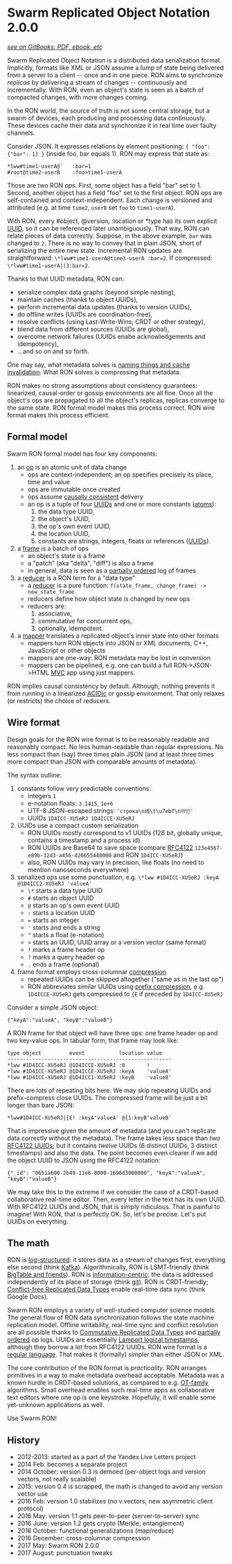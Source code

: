 # Swarm Replicated Object Notation 2.0.0 #
[*see on GitBooks: PDF, ebook, etc*](https://gritzko.gitbooks.io/swarm-the-protocol)

Swarm Replicated Object Notation is a distributed data serialization format.
Implicitly, formats like XML or JSON assume a lump of state being delivered from a server to a client -- once and in one piece.
RON aims to synchronize *replicas* by delivering a stream of changes -- continuously and incrementally.
With RON, even an object's state is seen as a batch of compacted changes, with more changes coming.

In the RON world, the source of truth is not some central storage, but a swarm of devices, each producing and processing data continuously.
These devices cache their data and synchronize it in real time over faulty channels.

Consider JSON. It expresses relations by element positioning:
`{ "foo": {"bar": 1} }` (inside foo, bar equals 1).
RON may express that state as:
```
*lww#time1-userA@`   :bar=1
#root@time2-userB    :foo>time1-userA
```
Those are two RON *ops*.
First, some object has a field "bar" set to 1.
Second, another object has a field "foo" set to the first object.
RON ops are self-contained and context-independent.
Each change is versioned and attributed (e.g. at time `time2`, `userB` set `foo` to `time1-userA`).

With RON, every #object, @version, :location or *type has its own explicit [UUID](uid.md), so it can be referenced later unambiguously.
That way, RON can relate pieces of data correctly.
Suppose, in the above example, `bar` was changed to `2`.
There is no way to convey that in plain JSON, short of serializing the entire new state.
Incremental RON updates are straightforward: 
`\*lww#time1-userA@time3-userA :bar=2`.
If compressed: 
`\*lww#time1-userA|(3:bar=2`.

Thanks to that UUID metadata, RON can:

* serialize complex data graphs (beyond simple nesting),
* maintain caches (thanks to object UUIDs),
* perform incremental data updates (thanks to version UUIDs),
* do offline writes (UUIDs are coordination-free),
* resolve conflicts (using Last-Write-Wins, CRDT or other strategy),
* blend data from different sources (UUIDs are global),
* overcome network failures (UUIDs enabe acknowledgements and idempotency),
* ...and so on and so forth.

One may say, what metadata solves is [naming things and cache invalidation][2problems].
What RON solves is compressing that metadata.

RON makes no strong assumptions about consistency guarantees: linearized, causal-order or gossip environments are all fine.
Once all the object's ops are propagated to all the object's replicas, replicas converge to the same state.
RON formal model makes this process correct.
RON wire format makes this process efficient.


## Formal model

Swarm RON formal model has four key components:

1. an [op](op.md) is an atomic unit of data change
    * ops are context-independent; an op specifies precisely its place, time and value
    * ops are immutable once created
    * ops assume [causally consistent][causal] delivery
    * an op is a tuple of four [UUIDs](uid.md) and one or more constants ([atoms](op.md)):
        1. the data type UUID,
        2. the object's UUID,
        3. the op's own event UUID,
        4. the location UUID,
        5. constants are strings, integers, floats or references ([UUIDs](uid.md)).
2. a [frame](frame.md) is a batch of ops
    * an object's state is a frame
    * a "patch" (aka "delta", "diff") is also a frame
    * in general, data is seen as a [partially ordered][po] log of frames
3. a [reducer](reducer.md) is a RON term for a "data type"
    * a [reducer][re] is a pure function: `f(state_frame, change_frame) -> new_state_frame`
    * reducers define how object state is changed by new ops
    * reducers are:
        1. associative,
        2. commutative for concurrent ops,
        3. optionally, idempotent.
4. a [mapper](mapper.md) translates a replicated object's inner state into other formats
    * mappers turn RON objects into JSON or XML documents, C++, JavaScript or other objects
    * mappers are one-way: RON metadata may be lost in conversion
    * mappers can be pipelined, e.g. one can build a full RON->JSON->HTML [MVC][mvc] app using just mappers.

RON implies causal consistency by default.
Although, nothing prevents it from running in a linearized [ACIDic][peterb] or gossip environment.
That only relaxes (or restricts) the choice of reducers.

## Wire format

Design goals for the RON wire format is to be reasonably readable and reasonably compact.
No less human-readable than regular expressions.
No less compact than (say) three times plain JSON
(and at least three times more compact than JSON with comparable amounts of metadata).

The syntax outline:

1. constants follow very predictable conventions:
    * integers `1`
    * e-notation floats: `3.1415`, `1e+6`
    * UTF-8 JSON-escaped strings: `'строка\n线\t\u7ebf\n라인'`
    * UUIDs `1D4ICC-XU5eRJ 1D4ICCE-XU5eRJ`
2. UUIDs use a compact custom serialization
    * RON UUIDs mostly correspond to v1 UUIDs (128 bit, globally unique, contains a timestamp and a process id)
    * RON UUIDs are Base64 to save space (compare [RFC4122][rfc4122] `123e4567-e89b-12d3-a456-426655440000` and RON `1D4ICC-XU5eRJ`)
    * also, RON UUIDs may vary in precision, like floats (no need to mention nanoseconds everywhere)
3. serialized ops use some punctuation, e.g. `\*lww #1D4ICC-XU5eRJ :keyA @1D4ICC2-XU5eRJ 'valueA'`
    * `\*` starts a data type UUID
    * `#` starts an object UUID
    * `@` starts an op's own event UUID
    * `:` starts a location UUID
    * `=` starts an integer
    * `'` starts and ends a string
    * `^` starts a float (e-notation)
    * `>` starts an UUID, UUID array or a version vector (same format)
    * `!` marks a frame header op
    * `?` marks a query header op
    * `.` ends a frame (optional)
4. frame format employs cross-columnar [compression](compression.md)
    * repeated UUIDs can be skipped altogether ("same as in the last op")
    * RON abbreviates similar UUIDs using [prefix compression](compression.md), e.g. `1D4ICCE-XU5eRJ` gets compressed to `{E` if preceded by `1D4ICC-XU5eRJ`

Consider a simple JSON object: 
```
{"keyA":"valueA", "keyB":"valueB"}
```
A RON frame for that object will have three ops: one frame header op and two key-value ops.
In tabular form, that frame may look like:
```
type object         event           location value
-----------------------------------------------------
*lww #1D4ICC-XU5eRJ @1D4ICCE-XU5eRJ :0       !
*lww #1D4ICC-XU5eRJ @1D4ICCE-XU5eRJ :keyA    'valueA'
*lww #1D4ICC-XU5eRJ @1D4ICC1-XU5eRJ :keyB    'valueB'
```
There are lots of repeating bits here.
We may skip repeating UUIDs and prefix-compress close UUIDs.
The compressed frame will be just a bit longer than bare JSON:
```
*lww#1D4ICC-XU5eRJ|{E! :keyA'valueA' @{1:keyB'valueB'
``` 
That is impressive given the amount of metadata (and you can't replicate data correctly without the metadata).
The frame takes less space than *two* [RFC4122 UUIDs][rfc4122]; but it contains *twelve* UUIDs (6 distinct UUIDs, 3 distinct timestamps) and also the data.
The point becomes even clearer if we add the object UUID to JSON using the RFC4122 notation:
```
{"_id": "0651a600-2b49-11e6-8000-1696d3000000", "keyA":"valueA", "keyB":"valueB"}
```

We may take this to the extreme if we consider the case of a CRDT-based collaborative real-time editor.
Then, every letter in the text has its own UUID.
With RFC4122 UUIDs and JSON, that is simply ridiculous. That is painful to imagine!
With RON, that is perfectly OK.
So, let's be precise. Let's put UUIDs on everything.

## The math

RON is [log-structured][log]: it stores data as a stream of changes first, everything else second (think [Kafka][kafka]).
Algorithmically, RON is LSMT-friendly (think [BigTable and friends][lsmt]).
RON is [information-centric][icn]: the data is addressed independently of its place of storage (think [git][git]).
RON is CRDT-friendly; [Conflict-free Replicated Data Types][crdt] enable real-time data sync (think Google Docs).

Swarm RON employs a variety of well-studied computer science models.
The general flow of RON data synchronization follows the state machine replication model.
Offline writability, real-time sync and conflict resolution are all possible thanks to [Commutative Replicated Data Types][crdt] and [partially ordered][po] op logs.
UUIDs are essentially [Lamport logical timestamps][lamport], although they borrow a lot from RFC4122 UUIDs.
RON wire format is a [regular language][regular].
That makes it (formally) simpler than either JSON or XML.

The core contribution of the RON format is *practicality*.
RON arranges primitives in a way to make metadata overhead acceptable.
Metadata was a known hurdle in CRDT-based solutions, as compared to e.g. [OT-family][ot] algorithms.
Small overhead enables such real-time apps as collaborative text editors where one op is one keystroke.
Hopefully, it will enable some yet-unknown applications as well.

Use Swarm RON!


## History

* 2012-2013: started as a part of the Yandex Live Letters project
* 2014 Feb: becomes a separate project
* 2014 October: version 0.3 is demoed (per-object logs and version vectors, not really scalable)
* 2015: version 0.4 is scrapped, the math is changed to avoid any version vector use
* 2016 Feb: version 1.0 stabilizes (no v.vectors, new asymmetric client protocol)
* 2016 May: version 1.1 gets peer-to-peer (server-to-server) sync
* 2016 June: version 1.2 gets crypto (Merkle, entanglement)
* 2016 October: functional generalizations (map/reduce)
* 2016 December: cross-columnar compression
* 2017 May: Swarm RON 2.0.0
* 2017 August: punctuation tweaks

[2sided]: http://lexicon.ft.com/Term?term=two_sided-markets
[super]: http://ilpubs.stanford.edu:8090/594/1/2003-33.pdf
[opbased]: http://haslab.uminho.pt/sites/default/files/ashoker/files/opbaseddais14.pdf
[cap]: https://www.infoq.com/articles/cap-twelve-years-later-how-the-rules-have-changed
[swarm]: https://gritzko.gitbooks.io/swarm-the-protocol/content/
[po]: https://en.wikipedia.org/wiki/Partially_ordered_set#Formal_definition
[crdt]: https://en.wikipedia.org/wiki/Conflict-free_replicated_data_type
[icn]: http://www.networkworld.com/article/3060243/internet/demystifying-the-information-centric-network.html
[kafka]: http://kafka.apache.org
[git]: https://git-scm.com
[log]: http://blog.notdot.net/2009/12/Damn-Cool-Algorithms-Log-structured-storage
[re]: https://blogs.msdn.microsoft.com/csliu/2009/11/10/mapreduce-in-functional-programming-parallel-processing-perspectives/
[rfc4122]: https://tools.ietf.org/html/rfc4122
[causal]: https://en.wikipedia.org/wiki/Causal_consistency
[UUID]: https://en.wikipedia.org/wiki/Universally_unique_identifier
[peterb]: https://martin.kleppmann.com/2014/11/isolation-levels.png
[regular]: https://en.wikipedia.org/wiki/Regular_language
[mvc]: https://en.wikipedia.org/wiki/Model–view–controller
[ot]: https://en.wikipedia.org/wiki/Operational_transformation
[lamport]: http://lamport.azurewebsites.net/pubs/time-clocks.pdf
[2problems]: https://martinfowler.com/bliki/TwoHardThings.html
[lsmt]: https://en.wikipedia.org/wiki/Log-structured_merge-tree
